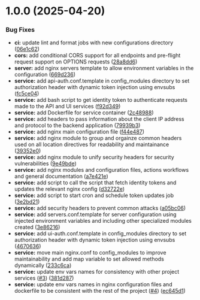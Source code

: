 # 1.0.0 (2025-04-20)


### Bug Fixes

* **ci:** update lint and format jobs with new configurations directory ([06e1c62](https://github.com/yifattih/rmr-projection-apigateway/commit/06e1c6226da736f1509997c146467694ae30f212))
* **cors:** add conditional CORS support for all endpoints and pre-flight request support on OPTIONS requests ([28a8dd6](https://github.com/yifattih/rmr-projection-apigateway/commit/28a8dd65f14626d0aed628e4b379fdcc2db43568))
* **server:** add nginx servers template to allow environment variables in the configuration ([669d236](https://github.com/yifattih/rmr-projection-apigateway/commit/669d2369216d1261f14b1c0cc7976e1fdf35dc18))
* **service:** add api-auth.conf.template in config_modules directory to set authorization header with dynamic token injection using envsubs ([fc5ce04](https://github.com/yifattih/rmr-projection-apigateway/commit/fc5ce044bb7b8eb7d0d9a571861844f3ec4ca170))
* **service:** add bash script to get identity token to authenticate requests made to the API and UI services ([f92d349](https://github.com/yifattih/rmr-projection-apigateway/commit/f92d3491362f50522a46b255a5ab90f49a6a2edb))
* **service:** add Dockerfile for service container ([2c48988](https://github.com/yifattih/rmr-projection-apigateway/commit/2c48988ce93a136d8452015cb4ddba9ab4653076))
* **service:** add headers to pass information about the client IP address and protocol to the backend application ([79939b3](https://github.com/yifattih/rmr-projection-apigateway/commit/79939b37d3dbf30e930a542d71e9a69cff687f02))
* **service:** add nginx main configuration file ([f44e487](https://github.com/yifattih/rmr-projection-apigateway/commit/f44e4873cf2152e35f978bceecfcd937c99350fa))
* **service:** add nginx module to group and orgainze common headers used on all location directives for readability and maintainance ([39352e0](https://github.com/yifattih/rmr-projection-apigateway/commit/39352e02653f86843cfd19fe3f1ec01d3b156f50))
* **service:** add nginx module to unify security headers for security vulnerabilities ([9e49bde](https://github.com/yifattih/rmr-projection-apigateway/commit/9e49bde1e6111f0a0fadb61c6140d1930c7701bb))
* **service:** add nginx modules and configuration files, actions workflows and general documentation ([a7e421e](https://github.com/yifattih/rmr-projection-apigateway/commit/a7e421ef675a4022ef002690eca4f20744da8986))
* **service:** add script to call the script that fetch identity tokens and updates the relevant nginx config ([d32722e](https://github.com/yifattih/rmr-projection-apigateway/commit/d32722e83fafdf04a36ad789def917cd0e49ef96))
* **service:** add script to start cron and schedule token updates job ([3e2bd21](https://github.com/yifattih/rmr-projection-apigateway/commit/3e2bd216ed00e9d462d2b4cd94f27f10e86d4c30))
* **service:** add security headers to prevent common attacks ([a05bc06](https://github.com/yifattih/rmr-projection-apigateway/commit/a05bc06be32c494dc52d3bf69695dcfd9727ecdc))
* **service:** add servers.conf.template for server configuration using injected environment variables and including other specialized modules created ([3e86216](https://github.com/yifattih/rmr-projection-apigateway/commit/3e862169eafe2a50aeb0e375908ef007257a3fd7))
* **service:** add ui-auth.conf.template in config_modules directory to set authorization header with dynamic token injection using envsubs ([4670636](https://github.com/yifattih/rmr-projection-apigateway/commit/4670636b2ac9f00dc30ebc9ed515e137a55c3e5d))
* **service:** move main nginx.conf to config_modules to improve maintainability and add map variable to set allowed methods dynamically ([233c6ca](https://github.com/yifattih/rmr-projection-apigateway/commit/233c6cafdb45e56875176af1414f483f3d8dc54c))
* **service:** update env vars names for consistency with other project services ([#3](https://github.com/yifattih/rmr-projection-apigateway/issues/3)) ([381d287](https://github.com/yifattih/rmr-projection-apigateway/commit/381d287cace92edd1b8f2f2dba32c7a7dc48311a))
* **service:** update env vars names in nginx configuration files and dockerfile to be consistent with the rest of the project ([#4](https://github.com/yifattih/rmr-projection-apigateway/issues/4)) ([ec645d1](https://github.com/yifattih/rmr-projection-apigateway/commit/ec645d11ebb6992e1ae69d2114fc260c63a1a58d))
